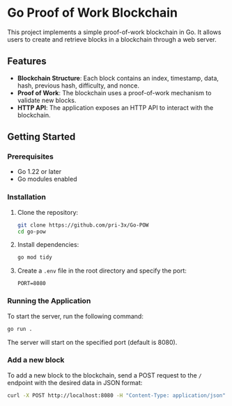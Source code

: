# Go Proof of Work Blockchain

This project implements a simple proof-of-work blockchain in Go. It allows users to create and retrieve blocks in a blockchain through a web server.

## Features

- **Blockchain Structure**: Each block contains an index, timestamp, data, hash, previous hash, difficulty, and nonce.
- **Proof of Work**: The blockchain uses a proof-of-work mechanism to validate new blocks.
- **HTTP API**: The application exposes an HTTP API to interact with the blockchain.

## Getting Started

### Prerequisites

- Go 1.22 or later
- Go modules enabled

### Installation

1. Clone the repository:
   ```bash
   git clone https://github.com/pri-3x/Go-POW
   cd go-pow
   ```

2. Install dependencies:
   ```bash
   go mod tidy
   ```

3. Create a `.env` file in the root directory and specify the port:
   ```
   PORT=8080
   ```

### Running the Application

To start the server, run the following command:
```bash
go run .
```

The server will start on the specified port (default is 8080).

### Add a new block

To add a new block to the blockchain, send a POST request to the `/` endpoint with the desired data in JSON format:
```bash
curl -X POST http://localhost:8080 -H "Content-Type: application/json" -d '{"data": 75}'
```

